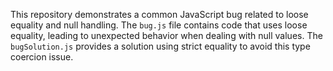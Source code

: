 This repository demonstrates a common JavaScript bug related to loose equality and null handling.  The `bug.js` file contains code that uses loose equality, leading to unexpected behavior when dealing with null values. The `bugSolution.js` provides a solution using strict equality to avoid this type coercion issue.